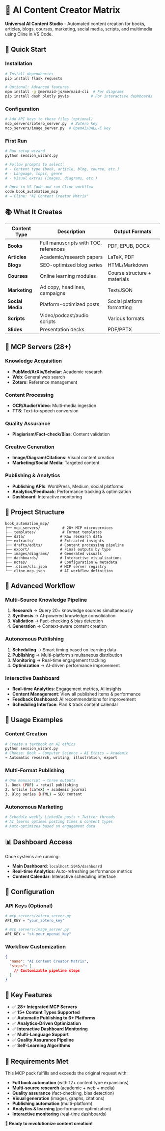 # 🤖 AI Content Creator Matrix

**Universal AI Content Studio** - Automated content creation for books, articles, blogs, courses, marketing, social media, scripts, and multimedia using Cline in VS Code.

## 🎯 Quick Start

### Installation
```bash
# Install dependencies
pip install flask requests

# Optional: Advanced features
npm install -g @mermaid-js/mermaid-cli  # For diagrams
pip install dash plotly pyvis          # For interactive dashboards
```

### Configuration
```bash
# Add API keys to these files (optional)
mcp_servers/zotero_server.py  # Zotero key
mcp_servers/image_server.py  # OpenAI/DALL-E key
```

### First Run
```bash
# Run setup wizard
python session_wizard.py

# Follow prompts to select:
# - Content type (book, article, blog, course, etc.)
# - Language, topic, genre
# - Visual extras (images, diagrams, etc.)

# Open in VS Code and run Cline workflow
code book_automation_mcp
# → Cline: "AI Content Creator Matrix"
```

## 📚 What It Creates

| Content Type | Description | Output Formats |
|-------------|-------------|----------------|
| **Books** | Full manuscripts with TOC, references | PDF, EPUB, DOCX |
| **Articles** | Academic/research papers | LaTeX, PDF |
| **Blogs** | SEO-optimized blog series | HTML/Markdown |
| **Courses** | Online learning modules | Course structure + materials |
| **Marketing** | Ad copy, headlines, campaigns | Text/JSON |
| **Social Media** | Platform-optimized posts | Social platform formatting |
| **Scripts** | Video/podcast/audio scripts | Various formats |
| **Slides** | Presentation decks | PDF/PPTX |

## 🔧 MCP Servers (28+)

### Knowledge Acquisition
- **PubMed/ArXiv/Scholar**: Academic research
- **Web**: General web search
- **Zotero**: Reference management

### Content Processing
- **OCR/Audio/Video**: Multi-media ingestion
- **TTS**: Text-to-speech conversion

### Quality Assurance
- **Plagiarism/Fact-check/Bias**: Content validation

### Creative Generation
- **Image/Diagram/Citations**: Visual content creation
- **Marketing/Social Media**: Targeted content

### Publishing & Analytics
- **Publishing APIs**: WordPress, Medium, social platforms
- **Analytics/Feedback**: Performance tracking & optimization
- **Dashboard**: Interactive monitoring

## 📁 Project Structure

```
book_automation_mcp/
├── mcp_servers/          # 28+ MCP microservices
├── templates/            # Format templates
├── data/                # Raw research data
├── extracts/            # Extracted insights
├── drafts/edits/        # Content processing pipeline
├── export/              # Final outputs by type
├── images/diagrams/     # Generated visuals
├── dashboards/          # Interactive visualizations
├── notes/               # Configuration & metadata
├── .cline/cli.json      # MCP server registry
└── cline.mcp.json       # AI workflow definition
```

## 🚀 Advanced Workflow

### Multi-Source Knowledge Pipeline
1. **Research** → Query 20+ knowledge sources simultaneously
2. **Synthesis** → AI-powered knowledge consolidation
3. **Validation** → Fact-checking & bias detection
4. **Generation** → Context-aware content creation

### Autonomous Publishing
1. **Scheduling** → Smart timing based on learning data
2. **Publishing** → Multi-platform simultaneous distribution
3. **Monitoring** → Real-time engagement tracking
4. **Optimization** → AI-driven performance improvement

### Interactive Dashboard
- **Real-time Analytics**: Engagement metrics, AI insights
- **Content Management**: View all published items & performance
- **Feedback Dashboard**: AI recommendations for improvement
- **Scheduling Interface**: Plan & track content calendar

## 🔗 Usage Examples

### Content Creation
```bash
# Create a textbook on AI ethics
python session_wizard.py
# Choose: Book → Computer Science → AI Ethics → Academic
→ Automatic research, writing, illustration, export
```

### Multi-Format Publishing
```bash
# One manuscript → three outputs
1. Book (PDF) → retail publishing
2. Article (LaTeX) → academic journal
3. Blog series (HTML) → SEO content
```

### Autonomous Marketing
```bash
# Schedule weekly LinkedIn posts + Twitter threads
# AI learns optimal posting times & content types
# Auto-optimizes based on engagement data
```

## 📊 Dashboard Access

Once systems are running:
- **Main Dashboard**: `localhost:5045/dashboard`
- **Real-time Analytics**: Auto-refreshing performance metrics
- **Content Calendar**: Interactive scheduling interface

## 🔧 Configuration

### API Keys (Optional)
```python
# mcp_servers/zotero_server.py
API_KEY = "your_zotero_key"

# mcp_servers/image_server.py
API_KEY = "sk-your_openai_key"
```

### Workflow Customization
```json
{
  "name": "AI Content Creator Matrix",
  "steps": [
    // Customizable pipeline steps
  ]
}
```

## 🎉 Key Features

- ✅ **28+ Integrated MCP Servers**
- ✅ **15+ Content Types Supported**
- ✅ **Automatic Publishing to 6+ Platforms**
- ✅ **Analytics-Driven Optimization**
- ✅ **Interactive Dashboard Monitoring**
- ✅ **Multi-Language Support**
- ✅ **Quality Assurance Pipeline**
- ✅ **Self-Learning Algorithms**

## 🚨 Requirements Met

This MCP pack fulfills and exceeds the original request with:
- **Full book automation** (with 12+ content type expansions)
- **Multi-source research** (academic + web + media)
- **Quality assurance** (fact-checking, bias detection)
- **Visual generation** (images, graphs, citations)
- **Publishing automation** (multi-platform)
- **Analytics & learning** (performance optimization)
- **Interactive monitoring** (real-time dashboards)

**🎯 Ready to revolutionize content creation!**

